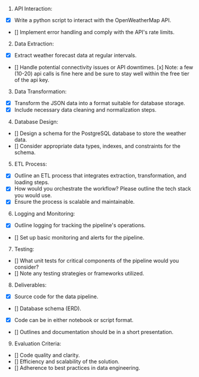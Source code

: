 1. API Interaction:
- [x] Write a python script to interact with the OpenWeatherMap API.
- [] Implement error handling and comply with the API's rate limits.
2. Data Extraction:
- [x] Extract weather forecast data at regular intervals.
- [] Handle potential connectivity issues or API downtimes.
[x] Note: a few (10-20) api calls is fine here and be sure to stay well within the free tier of the api key.
3. Data Transformation:
- [x] Transform the JSON data into a format suitable for database storage.
- [x] Include necessary data cleaning and normalization steps.
4. Database Design:
- [] Design a schema for the PostgreSQL database to store the weather data.
- [] Consider appropriate data types, indexes, and constraints for the schema.
5. ETL Process:
- [x] Outline an ETL process that integrates extraction, transformation, and loading steps.
- [x] How would you orchestrate the workflow? Please outline the tech stack you would use.
- [x] Ensure the process is scalable and maintainable.
6. Logging and Monitoring:
- [x] Outline logging for tracking the pipeline's operations.
- [] Set up basic monitoring and alerts for the pipeline.
7. Testing:
- [] What unit tests for critical components of the pipeline would you consider?
- [] Note any testing strategies or frameworks utilized.
8. Deliverables:
- [x] Source code for the data pipeline.
- [] Database schema (ERD).
- [x] Code can be in either notebook or script format.
- [] Outlines and documentation should be in a short presentation.
9. Evaluation Criteria:
- [] Code quality and clarity.
- [] Efficiency and scalability of the solution.
- [] Adherence to best practices in data engineering.

